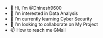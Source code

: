- 👋 Hi, I’m @Dhinesh9600
- 👀 I’m interested in Data Analysis
- 🌱 I’m currently learning Cyber Security
- 💞️ I’m looking to collaborate on My Project
- 📫 How to reach me GMail

<!---
Dhinesh9600/Dhinesh9600 is a ✨ special ✨ repository because its `README.md` (this file) appears on your GitHub profile.
You can click the Preview link to take a look at your changes.
--->
